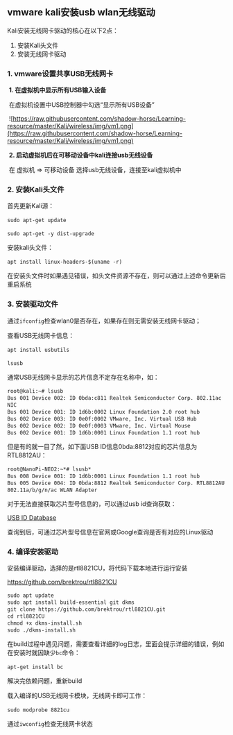 ## vmware kali安装usb wlan无线驱动

Kali安装无线网卡驱动的核心在以下2点：

1. 安装Kali头文件
2. 安装无线网卡驱动

### 1.  vmware设置共享USB无线网卡

​	**1. 在虚拟机中显示所有USB输入设备**

​		 在虚拟机设置中USB控制器中勾选“显示所有USB设备”

​		 ![https://raw.githubusercontent.com/shadow-horse/Learning-resource/master/Kali/wireless/img/vm1.png](https://raw.githubusercontent.com/shadow-horse/Learning-resource/master/Kali/wireless/img/vm1.png)

​	**2. 启动虚拟机后在可移动设备中kali连接usb无线设备**

​		在 虚拟机 => 可移动设备 选择usb无线设备，连接至kali虚拟机中

### 2. 安装Kali头文件

首先更新Kali源：   

`sudo apt-get update`

`sudo apt-get -y dist-upgrade`

安装kali头文件：

`apt install linux-headers-$(uname -r)`

在安装头文件时如果遇见错误，如头文件资源不存在，则可以通过上述命令更新后重启系统

### 3. 安装驱动文件

通过`ifconfig`检查wlan0是否存在，如果存在则无需安装无线网卡驱动；  

查看USB无线网卡信息：  

`apt install usbutils`

`lsusb`

通常USB无线网卡显示的芯片信息不定存在名称中，如：  

	root@kali:~# lsusb
	Bus 001 Device 002: ID 0bda:c811 Realtek Semiconductor Corp. 802.11ac NIC
	Bus 001 Device 001: ID 1d6b:0002 Linux Foundation 2.0 root hub
	Bus 002 Device 003: ID 0e0f:0002 VMware, Inc. Virtual USB Hub
	Bus 002 Device 002: ID 0e0f:0003 VMware, Inc. Virtual Mouse
	Bus 002 Device 001: ID 1d6b:0001 Linux Foundation 1.1 root hub
但是有的就一目了然，如下面USB ID信息0bda:8812对应的芯片信息为RTL8812AU：   

	root@NanoPi-NEO2:~*# lsusb* 
	Bus 008 Device 001: ID 1d6b:0001 Linux Foundation 1.1 root hub 
	Bus 005 Device 004: ID 0bda:8812 Realtek Semiconductor Corp. RTL8812AU 802.11a/b/g/n/ac WLAN Adapter
对于无法直接获取芯片型号信息的，可以通过usb id查询获取：  

[USB ID Database](https://the-sz.com/products/usbid/index.php)

查询到后，可通过芯片型号信息在官网或Google查询是否有对应的Linux驱动

### 4. 编译安装驱动

安装编译驱动，选择的是rtl8821CU，将代码下载本地进行运行安装

https://github.com/brektrou/rtl8821CU 

```
sudo apt update
sudo apt install build-essential git dkms
git clone https://github.com/brektrou/rtl8821CU.git
cd rtl8821CU
chmod +x dkms-install.sh
sudo ./dkms-install.sh
```

在build过程中遇见问题，需要查看详细的log日志，里面会提示详细的错误，例如在安装时就因缺少`bc`命令： 

`apt-get install bc`

解决完依赖问题，重新build  

载入编译的USB无线网卡模块，无线网卡即可工作：

`sudo modprobe 8821cu`

通过`iwconfig`检查无线网卡状态

















